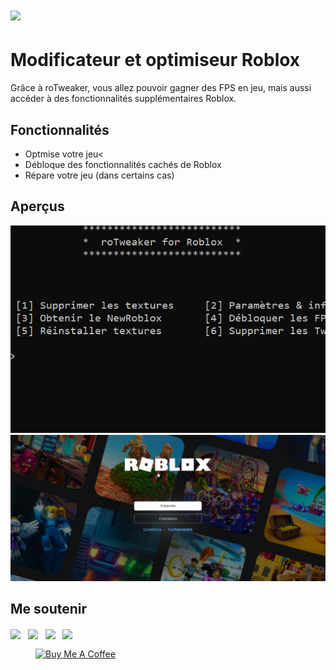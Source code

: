 # ![](https://img.itch.zone/aW1nLzc4NzY4MjEucG5n/original/4dF39m.png)
# Modificateur et optimiseur Roblox
Grâce à roTweaker, vous allez pouvoir gagner des FPS en jeu, mais aussi accéder à des fonctionnalités supplémentaires Roblox.
## Fonctionnalités
- Optmise votre jeu<
- Débloque des fonctionnalités cachés de Roblox
- Répare votre jeu (dans certains cas)
## Aperçus
![](https://github.com/Luckyluka17/roTweaker/blob/main/image%20(1).png)
![](https://github.com/Luckyluka17/roTweaker/blob/main/image.png)
## Me soutenir
<p class="text-center"><a href="https://discord.gg/QaxHU6NHZe"><img src="https://i.imgur.com/aPZYeEF.png" style="cursor: pointer; max-width: 100%; vertical-align: middle; height: auto !important;"></a>&nbsp; &nbsp;<a href="https://www.youtube.com/channel/UCMDV6fMmzFSq9bB_BSodRiw"><img src="https://i.imgur.com/Wnarqc7.png" style="cursor: pointer; max-width: 100%; vertical-align: middle; height: auto !important;"></a>&nbsp; &nbsp;<a href="https://github.com/Luckyluka17"><img src="https://i.imgur.com/zkqH5xG.png" style="cursor: pointer; max-width: 100%; vertical-align: middle; height: auto !important;"></a>&nbsp; &nbsp;<a href="https://www.luckyluka17.tk/"><img src="https://i.imgur.com/JcBPSRP.png" style="cursor: pointer; max-width: 100%; vertical-align: middle; height: auto !important;"></a>
</p>
<figure class="text-center"><a href="https://www.buymeacoffee.com/luckyluka17" target="_blank"><img src="https://cdn.buymeacoffee.com/buttons/v2/default-yellow.png" alt="Buy Me A Coffee" style="cursor: pointer; max-width: 100%; vertical-align: middle; height: 60px !important; width: 217px !important;"></a></figure>
<p><span></span></p>

